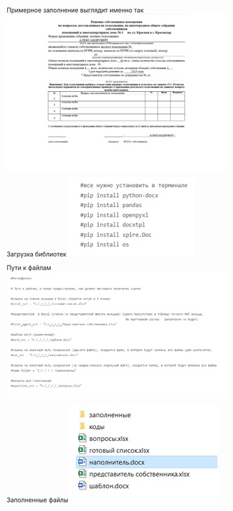 Примерное заполнение выглядит именно так
![Примерное заполнение выглядит именно так](https://github.com/wanderPS/housing-voting-automation/blob/main/photos%20for%20readme/%D0%BF%D1%80%D0%B8%D0%BC%D0%B5%D1%80%20%D0%B7%D0%B0%D0%BF%D0%BE%D0%BB%D0%BD%D0%B5%D0%BD%D0%B8%D1%8F.png)

Загрузка библиотек ![Загрузка библиотек](https://github.com/wanderPS/housing-voting-automation/blob/main/photos%20for%20readme/%D0%B7%D0%B0%D0%B3%D1%80%D1%83%D0%B7%D0%BA%D0%B0%20%D0%B1%D0%B8%D0%B1%D0%BB%D0%B8%D0%BE%D1%82%D0%B5%D0%BA.png)

Пути к файлам
![Пути к файлам](https://github.com/wanderPS/housing-voting-automation/blob/main/photos%20for%20readme/%D0%BF%D1%83%D1%82%D0%B8%20%D0%BA%20%D1%84%D0%B0%D0%B9%D0%BB%D0%B0%D0%BC.png)

Заполненные файлы
![Заполненные файлы](https://github.com/wanderPS/housing-voting-automation/blob/main/photos%20for%20readme/%D0%B7%D0%B0%D0%BF%D0%BE%D0%BB%D0%BD%D0%B5%D0%BD%D0%BD%D1%8B%D0%B5%20%D1%84%D0%B0%D0%B9%D0%BB%D1%8B.png)




